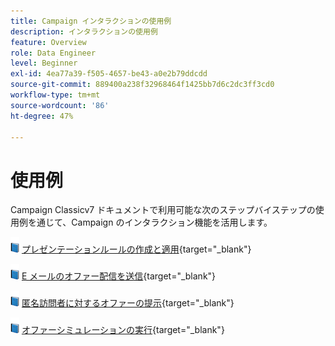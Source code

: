 ```yaml
---
title: Campaign インタラクションの使用例
description: インタラクションの使用例
feature: Overview
role: Data Engineer
level: Beginner
exl-id: 4ea77a39-f505-4657-be43-a0e2b79ddcdd
source-git-commit: 889400a238f32968464f1425bb7d6c2dc3ff3cd0
workflow-type: tm+mt
source-wordcount: '86'
ht-degree: 47%

---
```


# 使用例

Campaign Classicv7 ドキュメントで利用可能な次のステップバイステップの使用例を通じて、Campaign のインタラクション機能を活用します。

![](../assets/do-not-localize/book.png) [プレゼンテーションルールの作成と適用](https://experienceleague.adobe.com/docs/campaign-classic/using/managing-offers/case-study/presentation-rules.html?lang=ja){target=&quot;_blank&quot;}

![](../assets/do-not-localize/book.png) [E メールのオファー配信を送信](https://experienceleague.adobe.com/docs/campaign-classic/using/managing-offers/case-study/offers-on-an-outbound-channel.html?lang=ja){target=&quot;_blank&quot;}

![](../assets/do-not-localize/book.png) [匿名訪問者に対するオファーの提示](https://experienceleague.adobe.com/docs/campaign-classic/using/managing-offers/case-study/offers-on-an-outbound-channel.html){target=&quot;_blank&quot;}

![](../assets/do-not-localize/book.png) [オファーシミュレーションの実行](https://experienceleague.adobe.com/docs/campaign-classic/using/managing-offers/case-study/offers-on-an-outbound-channel.html){target=&quot;_blank&quot;}
